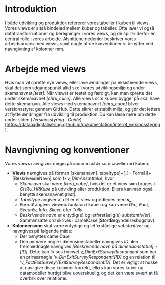# Introduktion
I både udvikling og produktion refererer vores tabeller i kuben til views. Vores views er altså bindeled mellem kuber og tabeller. Ofte laver vi også datatransformationer og beregninger i vores views, og de spiller derfor en central rolle i vores arbejde. Afsnittene nedenfor beskriver vores arbejdsproces med views, samt nogle af de konventioner vi benytter ved navngivning af kolonner mm.

# Arbejde med views
Hvis man vil oprette nye views, eller lave ændringer på eksisterende views, skal det som udgangspunkt altid ske i vores udviklingsmiljø og under skemanavnet *[test]*. Når viewet er testet og færdigt, kan man oprette det under skemanavnet *[chru_cube]*. Alle views som kuben bygger på skal have dette skemanavn. Alle views med skemanavnet *[chru_cube]* bliver versionsstyret gennem GitHub. Dette sikrer et stabilt miljø, og gør det lettere at flytte ændringer fra udvikling til produktion. Du kan læse mere om dette under siden (*Versionsstyring - Guide*)[https://dataogdigitalisering.github.io/dokumentation/internt_versionsstyring].

# Navngivning og konventioner
Vores views navngives meget på samme måde som tabellerne i kuben:

- **Views** navngives på formen [skemanavn].[tabeltype]+[\_]+[Formål]+[BeskrivendeNavn] som fx *v_DimAnsættelse*, hvor
  - *Skemnavn* skal være *[chru_cube]*, hvis det er et view som bruges i *CHRU_HRKube* på udvikling eller produktion. Ellers kan man også benytte skemanavnet *[test]*.
  - *Tabeltype* angiver at det er et view og indledes med __v\___.
  - *Formål* angiver viewets funktion i kuben og kan være *Dim, Fact, Security, Info, Slicer,* eller *Tally*.
  - *Beskrivende navn* er entydig(e) og letforståelig(e) *substantiv(er)*. Sammensatte ord skrives i camelCase (**S**tort**B**egyndelsesbogstav).
- **Kolonnenavne** skal være entydige og letforståelige *substantiver* og navngives på følgende måde:
  - Der benyttes camelCase
  - Den primære nøgle i dimensionstabeller navngives *ID*, den fremmednøgle navngives *[Beskrivende navn på dimensionstabel] + [ID]*. Dette kan fx ses i viewet *v_DimExitSurveyRespondent* som har en primærnøgle  *'v_DimExitSurveyRespondent'[ID]* og en relation til *'v_FactExitSurvey'[ExitSurveyRespondentID]*. Det er vigtigt at huske at navngive disse kolonner korrekt, ellers kan vores kuber og datamodeller hurtigt blive uoverskuelig, og det kan være svært at få overblik over relationer.

